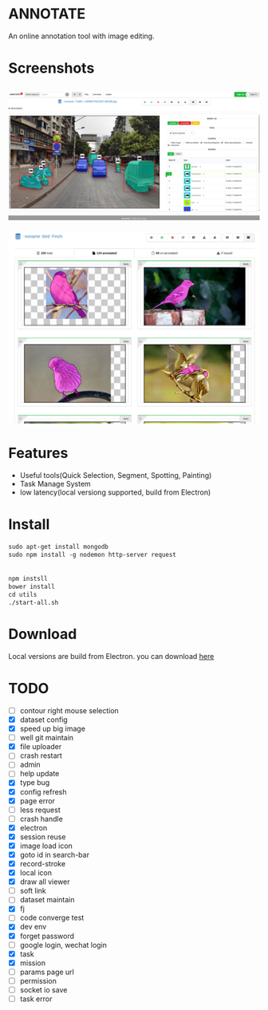 
# ANNOTATE
An online annotation tool with image editing.

# Screenshots

![](public/img/screenshots/screenshot.png)
-----

![](public/img/screenshots/screenshot2.png)

# Features
*   Useful tools(Quick Selection, Segment, Spotting, Painting)
*   Task Manage System
*   low latency(local versiong supported, build from Electron)

# Install

```
sudo apt-get install mongodb
sudo npm install -g nodemon http-server request


npm instsll
bower install
cd utils
./start-all.sh
```

# Download
Local versions are build from Electron. you can download [here](http://anno.randonl.me:9200:download)

# TODO
*   [ ]  contour right mouse selection
*   [x]  dataset config
*   [x]  speed up big image
*   [ ]  well git maintain
*   [x]  file uploader
*   [ ]  crash restart
*   [ ]  admin
*   [ ]  help update
*   [x]  type bug
*   [x]  config refresh
*   [x]  page error
*   [ ]  less request
*   [ ]  crash handle
*   [x]  electron
*   [x]  session reuse
*   [x]  image load icon
*   [x]  goto id in search-bar
*   [x]  record-stroke
*   [x]  local icon
*   [x]  draw all viewer
*   [ ]  soft link
*   [ ]  dataset maintain
*   [x]  fj
*   [ ]  code converge test
*   [x]  dev env
*   [x]  forget password
*   [ ]  google login, wechat login
*   [x]  task
*   [x]  mission
*   [ ]  params page url
*   [ ]  permission
*   [ ]  socket io save
*   [ ]  task error
